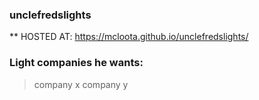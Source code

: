 ### unclefredslights
** HOSTED AT: https://mcloota.github.io/unclefredslights/

### Light companies he wants:
> company x
> company y
